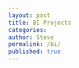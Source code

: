 ```yaml
---
layout: post
title: BI Projects
categories: 
author: Steve
permalink: /bi/
published: true
---
```


